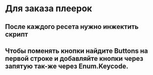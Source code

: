 # Для заказа плеерок
## После каждого ресета нужно инжектить скрипт
## Чтобы поменять кнопки найдите Buttons на первой строке и добавляйте кнопки через запятую так-же через Enum.Keycode.
